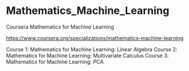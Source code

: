 # Mathematics_Machine_Learning
Coursera Mathematics for Machine Learning

https://www.coursera.org/specializations/mathematics-machine-learning

Course 1: Mathematics for Machine Learning: Linear Algebra
Course 2: Mathematics for Machine Learning: Multivariate Calculus
Course 3: Mathematics for Machine Learning: PCA
